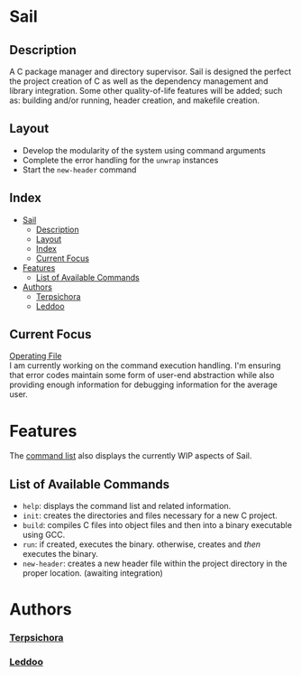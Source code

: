 # Sail
## Description
A C package manager and directory supervisor. Sail is designed the perfect the project creation of C as well as the dependency management and library integration. Some other quality-of-life features will be added; such as: building and/or running, header creation, and makefile creation.

## Layout
* Develop the modularity of the system using command arguments
* Complete the error handling for the `unwrap` instances
* Start the `new-header` command

## Index
- [Sail](#sail)
  - [Description](#description)
  - [Layout](#layout)
  - [Index](#index)
  - [Current Focus](#current-focus)
- [Features](#features)
  - [List of Available Commands](#list-of-available-commands)
- [Authors](#authors)
    - [Terpsichora](#terpsichora)
    - [Leddoo](#leddoo)

## Current Focus
[Operating File](https://github.com/terpsichora45/sail/blob/dev/src/main.rs)<br>
I am currently working on the command execution handling. I'm ensuring that error codes maintain some form of user-end abstraction while also providing enough information for debugging information for the average user.

# Features
The [command list](#list-of-available-commands) also displays the currently WIP aspects of Sail.
## List of Available Commands
* `help`: displays the command list and related information.
* `init`: creates the directories and files necessary for a new C project.
* `build`: compiles C files into object files and then into a binary executable using GCC.
* `run`: if created, executes the binary. otherwise, creates and *then* executes the binary.
* `new-header`: creates a new header file within the project directory in the proper location. (awaiting integration)

# Authors
### [Terpsichora](https://github.com/terpsichora45/)
### [Leddoo](https://github.com/leddoo/)
